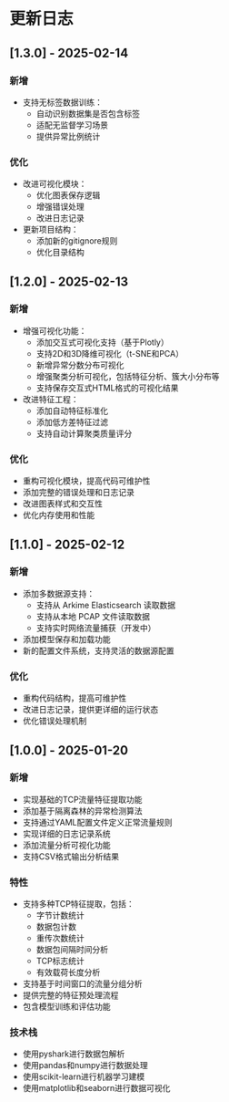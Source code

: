 # 更新日志

## [1.3.0] - 2025-02-14

### 新增
- 支持无标签数据训练：
  - 自动识别数据集是否包含标签
  - 适配无监督学习场景
  - 提供异常比例统计

### 优化
- 改进可视化模块：
  - 优化图表保存逻辑
  - 增强错误处理
  - 改进日志记录
- 更新项目结构：
  - 添加新的gitignore规则
  - 优化目录结构


## [1.2.0] - 2025-02-13

### 新增
- 增强可视化功能：
  - 添加交互式可视化支持（基于Plotly）
  - 支持2D和3D降维可视化（t-SNE和PCA）
  - 新增异常分数分布可视化
  - 增强聚类分析可视化，包括特征分析、簇大小分布等
  - 支持保存交互式HTML格式的可视化结果
- 改进特征工程：
  - 添加自动特征标准化
  - 添加低方差特征过滤
  - 支持自动计算聚类质量评分

### 优化
- 重构可视化模块，提高代码可维护性
- 添加完整的错误处理和日志记录
- 改进图表样式和交互性
- 优化内存使用和性能

## [1.1.0] - 2025-02-12

### 新增
- 添加多数据源支持：
  - 支持从 Arkime Elasticsearch 读取数据
  - 支持从本地 PCAP 文件读取数据
  - 支持实时网络流量捕获（开发中）
- 添加模型保存和加载功能
- 新的配置文件系统，支持灵活的数据源配置

### 优化
- 重构代码结构，提高可维护性
- 改进日志记录，提供更详细的运行状态
- 优化错误处理机制

## [1.0.0] - 2025-01-20

### 新增
- 实现基础的TCP流量特征提取功能
- 添加基于隔离森林的异常检测算法
- 支持通过YAML配置文件定义正常流量规则
- 实现详细的日志记录系统
- 添加流量分析可视化功能
- 支持CSV格式输出分析结果

### 特性
- 支持多种TCP特征提取，包括：
  - 字节计数统计
  - 数据包计数
  - 重传次数统计
  - 数据包间隔时间分析
  - TCP标志统计
  - 有效载荷长度分析
- 支持基于时间窗口的流量分组分析
- 提供完整的特征预处理流程
- 包含模型训练和评估功能

### 技术栈
- 使用pyshark进行数据包解析
- 使用pandas和numpy进行数据处理
- 使用scikit-learn进行机器学习建模
- 使用matplotlib和seaborn进行数据可视化
